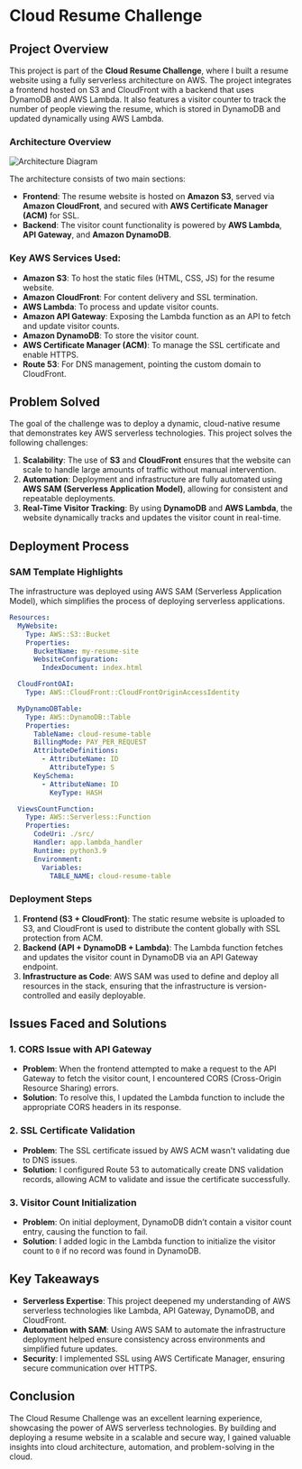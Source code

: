# Cloud Resume Challenge

## Project Overview

This project is part of the **Cloud Resume Challenge**, where I built a resume website using a fully serverless architecture on AWS. The project integrates a frontend hosted on S3 and CloudFront with a backend that uses DynamoDB and AWS Lambda. It also features a visitor counter to track the number of people viewing the resume, which is stored in DynamoDB and updated dynamically using AWS Lambda.

### Architecture Overview

![Architecture Diagram](path-to-diagram)

The architecture consists of two main sections:

- **Frontend**: The resume website is hosted on **Amazon S3**, served via **Amazon CloudFront**, and secured with **AWS Certificate Manager (ACM)** for SSL.
- **Backend**: The visitor count functionality is powered by **AWS Lambda**, **API Gateway**, and **Amazon DynamoDB**.

### Key AWS Services Used:

- **Amazon S3**: To host the static files (HTML, CSS, JS) for the resume website.
- **Amazon CloudFront**: For content delivery and SSL termination.
- **AWS Lambda**: To process and update visitor counts.
- **Amazon API Gateway**: Exposing the Lambda function as an API to fetch and update visitor counts.
- **Amazon DynamoDB**: To store the visitor count.
- **AWS Certificate Manager (ACM)**: To manage the SSL certificate and enable HTTPS.
- **Route 53**: For DNS management, pointing the custom domain to CloudFront.

## Problem Solved

The goal of the challenge was to deploy a dynamic, cloud-native resume that demonstrates key AWS serverless technologies. This project solves the following challenges:

1. **Scalability**: The use of **S3** and **CloudFront** ensures that the website can scale to handle large amounts of traffic without manual intervention.
2. **Automation**: Deployment and infrastructure are fully automated using **AWS SAM (Serverless Application Model)**, allowing for consistent and repeatable deployments.
3. **Real-Time Visitor Tracking**: By using **DynamoDB** and **AWS Lambda**, the website dynamically tracks and updates the visitor count in real-time.

## Deployment Process

### SAM Template Highlights

The infrastructure was deployed using AWS SAM (Serverless Application Model), which simplifies the process of deploying serverless applications.

```yaml
Resources:
  MyWebsite:
    Type: AWS::S3::Bucket
    Properties:
      BucketName: my-resume-site
      WebsiteConfiguration:
        IndexDocument: index.html

  CloudFrontOAI:
    Type: AWS::CloudFront::CloudFrontOriginAccessIdentity

  MyDynamoDBTable:
    Type: AWS::DynamoDB::Table
    Properties:
      TableName: cloud-resume-table
      BillingMode: PAY_PER_REQUEST
      AttributeDefinitions:
        - AttributeName: ID
          AttributeType: S
      KeySchema:
        - AttributeName: ID
          KeyType: HASH

  ViewsCountFunction:
    Type: AWS::Serverless::Function
    Properties:
      CodeUri: ./src/
      Handler: app.lambda_handler
      Runtime: python3.9
      Environment:
        Variables:
          TABLE_NAME: cloud-resume-table
```

### Deployment Steps

1. **Frontend (S3 + CloudFront)**: The static resume website is uploaded to S3, and CloudFront is used to distribute the content globally with SSL protection from ACM.
2. **Backend (API + DynamoDB + Lambda)**: The Lambda function fetches and updates the visitor count in DynamoDB via an API Gateway endpoint.
3. **Infrastructure as Code**: AWS SAM was used to define and deploy all resources in the stack, ensuring that the infrastructure is version-controlled and easily deployable.

## Issues Faced and Solutions

### 1. **CORS Issue with API Gateway**
   - **Problem**: When the frontend attempted to make a request to the API Gateway to fetch the visitor count, I encountered CORS (Cross-Origin Resource Sharing) errors.
   - **Solution**: To resolve this, I updated the Lambda function to include the appropriate CORS headers in its response.

### 2. **SSL Certificate Validation**
   - **Problem**: The SSL certificate issued by AWS ACM wasn't validating due to DNS issues.
   - **Solution**: I configured Route 53 to automatically create DNS validation records, allowing ACM to validate and issue the certificate successfully.

### 3. **Visitor Count Initialization**
   - **Problem**: On initial deployment, DynamoDB didn’t contain a visitor count entry, causing the function to fail.
   - **Solution**: I added logic in the Lambda function to initialize the visitor count to `0` if no record was found in DynamoDB.

## Key Takeaways

- **Serverless Expertise**: This project deepened my understanding of AWS serverless technologies like Lambda, API Gateway, DynamoDB, and CloudFront.
- **Automation with SAM**: Using AWS SAM to automate the infrastructure deployment helped ensure consistency across environments and simplified future updates.
- **Security**: I implemented SSL using AWS Certificate Manager, ensuring secure communication over HTTPS.

## Conclusion

The Cloud Resume Challenge was an excellent learning experience, showcasing the power of AWS serverless technologies. By building and deploying a resume website in a scalable and secure way, I gained valuable insights into cloud architecture, automation, and problem-solving in the cloud.
